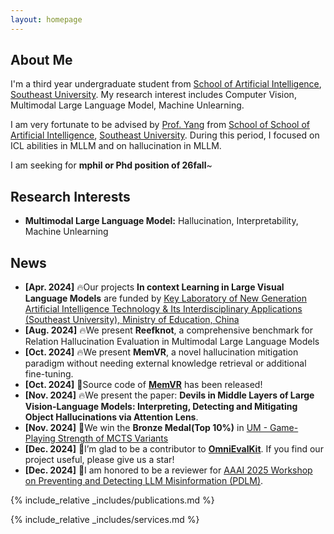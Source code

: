 ```yaml
---
layout: homepage
---
```


## About Me

I'm a third year undergraduate student from [School of Artificial Intelligence](https://ai.seu.edu.cn), [Southeast University](https://www.seu.edu.cn). My research interest includes Computer Vision, Multimodal Large Language Model, Machine Unlearning.

I am very fortunate to be advised by [Prof. Yang](https://yangxuntu.github.io) from [School of School of Artificial Intelligence](https://ai.seu.edu.cn), [Southeast University](https://www.seu.edu.cn). During this period, I focused on ICL abilities in MLLM and on hallucination in MLLM.

I am seeking for **mphil or Phd position of 26fall**~

## Research Interests

- **Multimodal Large Language Model:** Hallucination, Interpretability, Machine Unlearning

## News
   
- **[Apr. 2024]** 🔥Our projects **In context Learning in Large Visual Language Models** are funded by [Key Laboratory of New Generation Artificial Intelligence Technology & Its Interdisciplinary Applications (Southeast University), Ministry of Education, China](https://aiia.seu.edu.cn/main.htm)
- **[Aug. 2024]** 🔥We present **Reefknot**, a comprehensive benchmark for Relation Hallucination Evaluation in Multimodal Large Language Models
- **[Oct. 2024]** 🔥We present **MemVR**, a novel hallucination mitigation paradigm without needing external knowledge retrieval or additional fine-tuning. 
- **[Oct. 2024]** 🚀Source code of [**MemVR**](https://github.com/1zhou-Wang/MemVR) has been released!
- **[Nov. 2024]** 🔥We present the paper: **Devils in Middle Layers of Large Vision-Language Models: Interpreting, Detecting and Mitigating Object Hallucinations via Attention Lens**.
- **[Nov. 2024]** 🥉We win the **Bronze Medal(Top 10%)** in [UM - Game-Playing Strength of MCTS Variants](https://www.kaggle.com/competitions/um-game-playing-strength-of-mcts-variants/overview)
- **[Dec. 2024]** 🌟I’m glad to be a contributor to [**OmniEvalKit**](https://github.com/Now-Join-Us/OmniEvalKit). If you find our project useful, please give us a star!
- **[Dec. 2024]** 🌟I am honored to be a reviewer for [AAAI 2025 Workshop on Preventing and Detecting LLM Misinformation (PDLM)](https://aaai2025-llm-misinformation.github.io).

{% include_relative _includes/publications.md %}

{% include_relative _includes/services.md %}
